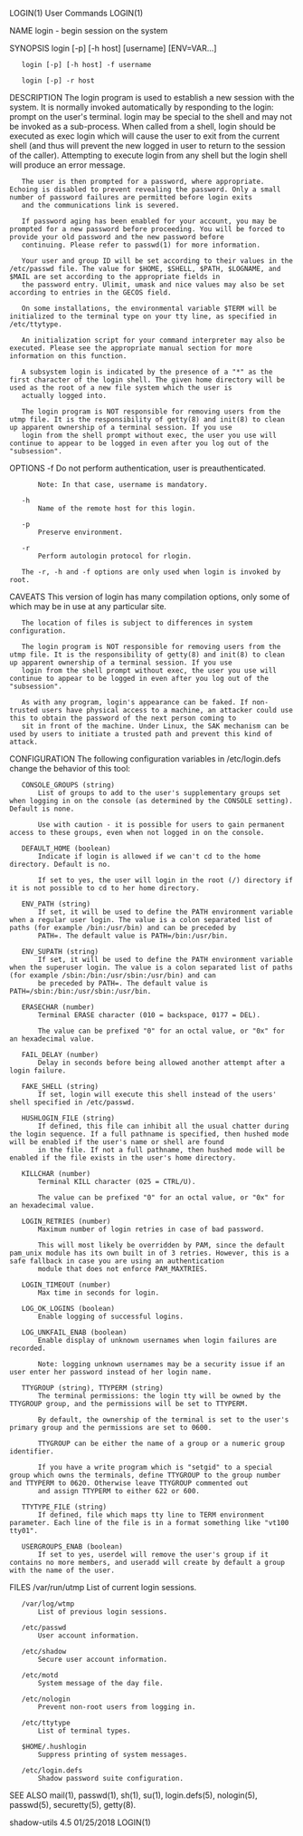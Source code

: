 LOGIN(1)                                                                                     User Commands                                                                                    LOGIN(1)

NAME
       login - begin session on the system

SYNOPSIS
       login [-p] [-h host] [username] [ENV=VAR...]

       login [-p] [-h host] -f username

       login [-p] -r host

DESCRIPTION
       The login program is used to establish a new session with the system. It is normally invoked automatically by responding to the login: prompt on the user's terminal.  login may be special to
       the shell and may not be invoked as a sub-process. When called from a shell, login should be executed as exec login which will cause the user to exit from the current shell (and thus will
       prevent the new logged in user to return to the session of the caller). Attempting to execute login from any shell but the login shell will produce an error message.

       The user is then prompted for a password, where appropriate. Echoing is disabled to prevent revealing the password. Only a small number of password failures are permitted before login exits
       and the communications link is severed.

       If password aging has been enabled for your account, you may be prompted for a new password before proceeding. You will be forced to provide your old password and the new password before
       continuing. Please refer to passwd(1) for more information.

       Your user and group ID will be set according to their values in the /etc/passwd file. The value for $HOME, $SHELL, $PATH, $LOGNAME, and $MAIL are set according to the appropriate fields in
       the password entry. Ulimit, umask and nice values may also be set according to entries in the GECOS field.

       On some installations, the environmental variable $TERM will be initialized to the terminal type on your tty line, as specified in /etc/ttytype.

       An initialization script for your command interpreter may also be executed. Please see the appropriate manual section for more information on this function.

       A subsystem login is indicated by the presence of a "*" as the first character of the login shell. The given home directory will be used as the root of a new file system which the user is
       actually logged into.

       The login program is NOT responsible for removing users from the utmp file. It is the responsibility of getty(8) and init(8) to clean up apparent ownership of a terminal session. If you use
       login from the shell prompt without exec, the user you use will continue to appear to be logged in even after you log out of the "subsession".

OPTIONS
       -f
           Do not perform authentication, user is preauthenticated.

           Note: In that case, username is mandatory.

       -h
           Name of the remote host for this login.

       -p
           Preserve environment.

       -r
           Perform autologin protocol for rlogin.

       The -r, -h and -f options are only used when login is invoked by root.

CAVEATS
       This version of login has many compilation options, only some of which may be in use at any particular site.

       The location of files is subject to differences in system configuration.

       The login program is NOT responsible for removing users from the utmp file. It is the responsibility of getty(8) and init(8) to clean up apparent ownership of a terminal session. If you use
       login from the shell prompt without exec, the user you use will continue to appear to be logged in even after you log out of the "subsession".

       As with any program, login's appearance can be faked. If non-trusted users have physical access to a machine, an attacker could use this to obtain the password of the next person coming to
       sit in front of the machine. Under Linux, the SAK mechanism can be used by users to initiate a trusted path and prevent this kind of attack.

CONFIGURATION
       The following configuration variables in /etc/login.defs change the behavior of this tool:

       CONSOLE_GROUPS (string)
           List of groups to add to the user's supplementary groups set when logging in on the console (as determined by the CONSOLE setting). Default is none.

           Use with caution - it is possible for users to gain permanent access to these groups, even when not logged in on the console.

       DEFAULT_HOME (boolean)
           Indicate if login is allowed if we can't cd to the home directory. Default is no.

           If set to yes, the user will login in the root (/) directory if it is not possible to cd to her home directory.

       ENV_PATH (string)
           If set, it will be used to define the PATH environment variable when a regular user login. The value is a colon separated list of paths (for example /bin:/usr/bin) and can be preceded by
           PATH=. The default value is PATH=/bin:/usr/bin.

       ENV_SUPATH (string)
           If set, it will be used to define the PATH environment variable when the superuser login. The value is a colon separated list of paths (for example /sbin:/bin:/usr/sbin:/usr/bin) and can
           be preceded by PATH=. The default value is PATH=/sbin:/bin:/usr/sbin:/usr/bin.

       ERASECHAR (number)
           Terminal ERASE character (010 = backspace, 0177 = DEL).

           The value can be prefixed "0" for an octal value, or "0x" for an hexadecimal value.

       FAIL_DELAY (number)
           Delay in seconds before being allowed another attempt after a login failure.

       FAKE_SHELL (string)
           If set, login will execute this shell instead of the users' shell specified in /etc/passwd.

       HUSHLOGIN_FILE (string)
           If defined, this file can inhibit all the usual chatter during the login sequence. If a full pathname is specified, then hushed mode will be enabled if the user's name or shell are found
           in the file. If not a full pathname, then hushed mode will be enabled if the file exists in the user's home directory.

       KILLCHAR (number)
           Terminal KILL character (025 = CTRL/U).

           The value can be prefixed "0" for an octal value, or "0x" for an hexadecimal value.

       LOGIN_RETRIES (number)
           Maximum number of login retries in case of bad password.

           This will most likely be overridden by PAM, since the default pam_unix module has its own built in of 3 retries. However, this is a safe fallback in case you are using an authentication
           module that does not enforce PAM_MAXTRIES.

       LOGIN_TIMEOUT (number)
           Max time in seconds for login.

       LOG_OK_LOGINS (boolean)
           Enable logging of successful logins.

       LOG_UNKFAIL_ENAB (boolean)
           Enable display of unknown usernames when login failures are recorded.

           Note: logging unknown usernames may be a security issue if an user enter her password instead of her login name.

       TTYGROUP (string), TTYPERM (string)
           The terminal permissions: the login tty will be owned by the TTYGROUP group, and the permissions will be set to TTYPERM.

           By default, the ownership of the terminal is set to the user's primary group and the permissions are set to 0600.

           TTYGROUP can be either the name of a group or a numeric group identifier.

           If you have a write program which is "setgid" to a special group which owns the terminals, define TTYGROUP to the group number and TTYPERM to 0620. Otherwise leave TTYGROUP commented out
           and assign TTYPERM to either 622 or 600.

       TTYTYPE_FILE (string)
           If defined, file which maps tty line to TERM environment parameter. Each line of the file is in a format something like "vt100 tty01".

       USERGROUPS_ENAB (boolean)
           If set to yes, userdel will remove the user's group if it contains no more members, and useradd will create by default a group with the name of the user.

FILES
       /var/run/utmp
           List of current login sessions.

       /var/log/wtmp
           List of previous login sessions.

       /etc/passwd
           User account information.

       /etc/shadow
           Secure user account information.

       /etc/motd
           System message of the day file.

       /etc/nologin
           Prevent non-root users from logging in.

       /etc/ttytype
           List of terminal types.

       $HOME/.hushlogin
           Suppress printing of system messages.

       /etc/login.defs
           Shadow password suite configuration.

SEE ALSO
       mail(1), passwd(1), sh(1), su(1), login.defs(5), nologin(5), passwd(5), securetty(5), getty(8).

shadow-utils 4.5                                                                              01/25/2018                                                                                      LOGIN(1)
